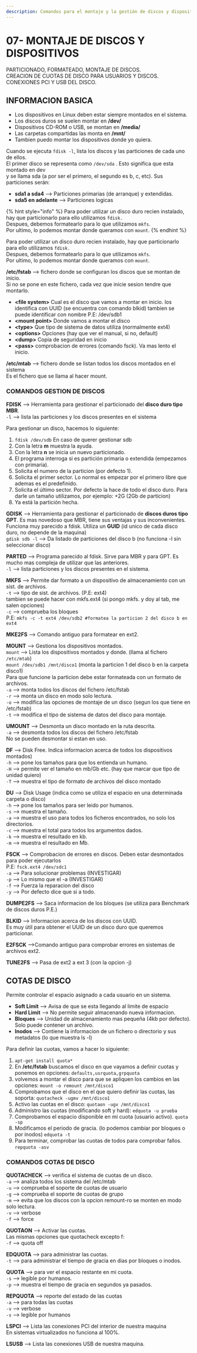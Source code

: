 ```yaml
---
description: Comandos para el montaje y la gestión de discos y dispositivos.
---
```


# 07- MONTAJE DE DISCOS Y DISPOSITIVOS

PARTICIONADO, FORMATEADO, MONTAJE DE DISCOS.  
CREACION DE CUOTAS DE DISCO PARA USUARIOS Y DISCOS.  
CONEXIONES PCI Y USB DEL DISCO.

## **INFORMACION BASICA**

* Los dispositivos en Linux deben estar siempre montados en el sistema.
* Los discos duros se suelen montar en **/dev/**
* Dispositivos CD-ROM o USB, se montan en **/media/**
* Las carpetas compartidas las monta en **/mnt/**
* Tambien puedo montar los dispositivos donde yo quiera.

Cuando se ejecuta `fdisk -l`, lista los discos y las particiones de cada uno de ellos.  
El primer disco se representa como `/dev/sda` . Esto significa que esta montado en dev  
y se llama sda \(a por ser el primero, el segundo es b, c, etc\). Sus particiones serán:

* **sda1 a sda4** --&gt; Particiones primarias \(de arranque\) y extendidas.
* **sda5 en adelante** --&gt; Particiones logicas

{% hint style="info" %}
Para poder utilizar un disco duro recien instalado, hay que particionarlo para ello utilizamos `fdisk.`  
Despues, debemos formatearlo para lo que utilizamos `mkfs`.  
Por ultimo, lo podemos montar donde queramos con `mount`.
{% endhint %}

Para poder utilizar un disco duro recien instalado, hay que particionarlo para ello utilizamos `fdisk.`  
Despues, debemos formatearlo para lo que utilizamos `mkfs`.  
Por ultimo, lo podemos montar donde queramos con `mount`.

**/etc/fstab** --&gt; fichero donde se configuran los discos que se montan de inicio.  
 Si no se pone en este fichero, cada vez que inicie sesion tendre que montarlo.

* **&lt;file system&gt;** Cual es el disco que vamos a montar en inicio.  los identifica con UUID \(se encuentra con comando blkid\)  tambien se puede identificar con nombre P.E: /dev/sdb1
* **&lt;mount point&gt;** Donde vamos a montar el disco
* **&lt;type&gt;** Que tipo de sistema de datos utiliza \(normalmente ext4\)
*  **&lt;options&gt;** Opciones \(hay que ver el manual, si no, default\)
* **&lt;dump&gt;** Copia de seguridad en inicio
* **&lt;pass&gt;** comprobacion de errores \(comando fsck\). Va mas lento el inicio.

**/etc/mtab** --&gt; fichero donde se listan todos los discos montados en el sistema  
 Es el fichero que se llama al hacer mount.

### **COMANDOS GESTION DE DISCOS**

**FDISK** --&gt; Herramienta para gestionar el particionado del **disco duro tipo MBR**.  
 `-l` --&gt; lista las particiones y los discos presentes en el sistema

Para gestionar un disco, hacemos lo siguiente: 

1. `fdisk /dev/sdb` En caso de querer gestionar sdb
2. Con la letra **m** muestra la ayuda.
3. Con la letra **n** se inicia un nuevo particionado.
4. El programa interroga si es partición primaria o extendida \(empezamos con primaria\).
5. Solicita el numero de la particion \(por defecto 1\).
6. Solicita el primer sector. Lo normal es empezar por el primero libre que ademas es el predefinido.
7. Solicita el último sector. Por defecto la hace de todo el disco duro. Para darle un tamaño utilizamos, por ejemplo: +2G \(2Gb de particion\)
8. Ya está la partición hecha.

**GDISK** --&gt; Herramienta para gestionar el particionado de **discos duros tipo GPT**. Es mas novedoso que MBR, tiene sus ventajas y sus inconvenientes. Funciona muy parecido a fdisk. Utiliza un **GUID** \(id unico de cada disco duro, no depende de la maquina\)  
`gdisk sdb -l` --&gt; Da listado de particiones del disco b \(no funciona -l sin seleccionar disco\)

**PARTED** --&gt; Programa parecido al fdisk. Sirve para MBR y para GPT. Es mucho mas compleja de utilizar que las anteriores.  
 `-l` --&gt; lista particiones y los discos presentes en el sistema.

**MKFS** --&gt; Permite dar formato a un dispositivo de almacenamiento con un sist. de archivos.  
`-t` --&gt; tipo de sist. de archivos. \(P.E: ext4\)  
tambien se puede hacer con mkfs.ext4 \(si pongo mkfs. y doy al tab, me salen opciones\)  
`-c` --&gt; comprueba los bloques  
P.E: `mkfs -c -t ext4 /dev/sdb2 #formatea la particion 2 del disco b en ext4`

**MKE2FS** --&gt; Comando antiguo para formatear en ext2.

**MOUNT** --&gt; Gestiona los dispositivos montados.  
 `mount` --&gt; Lista los dispositivos montados y donde. \(llama al fichero `/etc/mtab`\)  
 `mount /dev/sdb1 /mnt/disco1` \(monta la particion 1 del disco b en la carpeta disco1\)  
 Para que funcione la particion debe estar formateada con un formato de archivos.  
 `-a` --&gt; monta todos los discos del fichero /etc/fstab  
 `-r` --&gt; monta un disco en modo solo lectura.  
 `-o` --&gt; modifica las opciones de montaje de un disco \(segun los que tiene en /etc/fstab\)  
 `-t` --&gt; modifica el tipo de sistema de datos del disco para montaje.

**UMOUNT** --&gt; Desmonta un disco montado en la ruta descrita.  
 `-a` --&gt; desmonta todos los discos del fichero /etc/fstab  
 No se pueden desmontar si estan en uso.

**DF** --&gt; Disk Free. Indica informacion acerca de todos los dispositivos montados\)  
 `-h` --&gt; pone los tamaños para que los entienda un humano.  
 `-H` --&gt; permite ver el tamaño en mb/Gb etc. \(hay que marcar que tipo de unidad quiero\)  
 `-T` --&gt; muestra el tipo de formato de archivos del disco montado

**DU** --&gt; Disk Usage \(indica como se utiliza el espacio en una determinada carpeta o disco\)  
 `-h` --&gt; pone los tamaños para ser leido por humanos.  
 `-s` --&gt; muestra el tamaño.  
 `-a` --&gt; muestra el uso para todos los ficheros encontrados, no solo los directorios.  
 `-c` --&gt; muestra el total para todos los argumentos dados.  
 `-k` --&gt; muestra el resultado en kb.  
 `-m` --&gt; muestra el resultado en Mb.

**FSCK** --&gt; Comprobacion de errores en discos. Deben estar desmontados para poder ejecutarlos  
 P.E: `fsck.ext4 /dev/sdc1`  
 `-a` --&gt; Para solucionar problemas \(INVESTIGAR\)  
 `-p` --&gt; Lo mismo que el -a \(INVESTIGAR\)  
 `-f` --&gt; Fuerza la reparacion del disco  
 `-y` --&gt; Por defecto dice que si a todo.

**DUMPE2FS** --&gt; Saca informacion de los bloques \(se utiliza para Benchmark de discos duros P.E.\)

**BLKID** --&gt; Informacion acerca de los discos con UUID.  
Es muy útil para obtener el UUID de un disco duro que queremos particionar.

**E2FSCK** --&gt;Comando antiguo para comprobar errores en sistemas de archivos ext2.

**TUNE2FS** --&gt; Pasa de ext2 a ext 3 \(con la opcion -j\)

## **COTAS DE DISCO**

Permite controlar el espacio asignado a cada usuario en un sistema.

* **Soft Limit** --&gt; Avisa de que se esta llegando al limite de espacio
* **Hard Limit** --&gt; No permite seguir almacenando nueva informacion.
* **Bloques** --&gt; Unidad de almacenamiento mas pequeña \(4kb por defecto\). Solo puede contener un archivo.
* **Inodos** --&gt; Contiene la informacion de un fichero o directorio y sus metadatos \(lo que muestra ls -l\)

Para definir las cuotas, vamos a hacer lo siguiente:

1. `apt-get install quota*`
2. En **/etc/fstab** buscamos el disco en que vayamos a definir cuotas y ponemos en opciones:  `defaults,usrquota,grpquota`
3. volvemos a montar el disco para que se apliquen los cambios en las opciones:  `mount -o remount /mnt/disco1`
4. Comprobamos que el disco en el que quiero definir las cuotas, las soporta:  `quotacheck -ugmv /mnt/disco1`
5. Activo las cuotas en el disco:  `quotaon -ugv /mnt/disco1`
6. Administro las cuotas \(modificando soft y hard\):  `edquota -u prueba`
7. Comprobamos el espacio disponible en mi cuota \(usuario activo\).  `quota -sp`
8. Modificamos el periodo de gracia. \(lo podemos cambiar por bloques o por inodos\)  `edquota -t`
9. Para terminar, comprobar las cuotas de todos para comprobar fallos.  `repquota -asv`

### **COMANDOS COTAS DE DISCO**

**QUOTACHECK** --&gt; verifica el sistema de cuotas de un disco.  
 `-a` --&gt; analiza todos los sistema del /etc/mtab  
 `-u` --&gt; comprueba el soporte de cuotas de usuario  
 `-g` --&gt; comprueba el soporte de cuotas de grupo  
 `-m` --&gt; evita que los discos con la opcion remount-ro se monten en modo solo lectura.  
 `-v` --&gt; verbose  
 `-f` --&gt; force

**QUOTAON** --&gt; Activar las cuotas.  
 Las mismas opciones que quotacheck excepto f:  
 `-f` --&gt; quota off

**EDQUOTA** --&gt; para administrar las cuotas.  
 `-t` --&gt; para administrar el tiempo de gracia en dias por bloques o inodos.

**QUOTA** --&gt; para ver el espacio restante en mi cuota.  
 `-s` --&gt; legible por humanos.  
 `-p` --&gt; muestra el tiempo de gracia en segundos ya pasados.

**REPQUOTA** --&gt; reporte del estado de las cuotas  
 `-a` --&gt; para todas las cuotas  
 `-v` --&gt; verbose  
 `-s` --&gt; legible por humanos

**LSPCI** --&gt; Lista las conexiones PCI del interior de nuestra maquina  
 En sistemas virtualizados no funciona al 100%.

**LSUSB** --&gt; Lista las conexiones USB de nuestra maquina.

